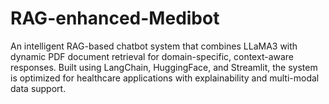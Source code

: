 # RAG-enhanced-Medibot
An intelligent RAG-based chatbot system that combines LLaMA3 with dynamic PDF document retrieval for domain-specific, context-aware responses. Built using LangChain, HuggingFace, and Streamlit, the system is optimized for healthcare applications with explainability and multi-modal data support.
